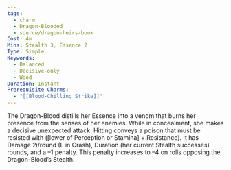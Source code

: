 ```yaml
---
tags:
  - charm
  - Dragon-Blooded
  - source/dragon-heirs-book
Cost: 4m
Mins: Stealth 3, Essence 2
Type: Simple
Keywords:
  - Balanced
  - Decisive-only
  - Wood
Duration: Instant
Prerequisite Charms:
  - "[[Blood-Chilling Strike]]"
---
```

The Dragon-Blood distills her Essence into a venom that burns her presence from the senses of her enemies. While in concealment, she makes a decisive unexpected attack.
Hitting conveys a poison that must be resisted with ([lower of Perception or Stamina] + Resistance). It has Damage 2i/round (L in Crash), Duration (her current Stealth successes) rounds, and a –1 penalty. This penalty increases to –4 on rolls opposing the Dragon-Blood’s Stealth.